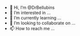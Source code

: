 - 👋 Hi, I’m @DrBellubins
- 👀 I’m interested in ...
- 🌱 I’m currently learning ...
- 💞️ I’m looking to collaborate on ...
- 📫 How to reach me ...

<!---
DrBellubins/DrBellubins is a ✨ special ✨ repository because its `README.md` (this file) appears on your GitHub profile.
You can click the Preview link to take a look at your changes.
--->

